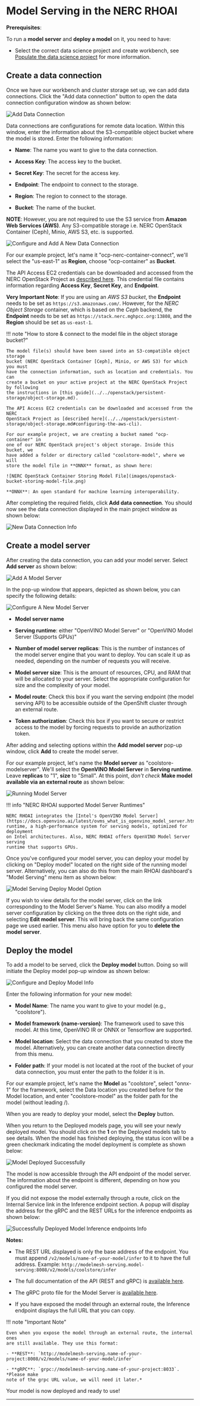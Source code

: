 # Model Serving in the NERC RHOAI

**Prerequisites**:

To run a **model server** and **deploy a model** on it, you need to have:

- Select the correct data science project and create workbench, see [Populate
  the data science project](using-projects-the-rhoai.md#populate-the-data-science-project-with-a-workbench)
  for more information.

## Create a data connection

Once we have our workbench and cluster storage set up, we can add data connections.
Click the "Add data connection" button to open the data connection configuration
window as shown below:

![Add Data Connection](images/add-data-connection.png)

Data connections are configurations for remote data location. Within this window,
enter the information about the S3-compatible object bucket where the model is stored.
Enter the following information:

- **Name**: The name you want to give to the data connection.

- **Access Key**: The access key to the bucket.

- **Secret Key**: The secret for the access key.

- **Endpoint**: The endpoint to connect to the storage.

- **Region**: The region to connect to the storage.

- **Bucket**: The name of the bucket.

**NOTE**: However, you are not required to use the S3 service from **Amazon Web
Services (AWS)**. Any S3-compatible storage i.e. NERC OpenStack Container (Ceph),
Minio, AWS S3, etc. is supported.

![Configure and Add A New Data Connection](images/configure-a-new-data-connection.png)

For our example project, let's name it "ocp-nerc-container-connect", we'll select
the "us-east-1" as **Region**, choose "ocp-container" as **Bucket**.

The API Access EC2 credentials can be downloaded and accessed from the NERC OpenStack
Project as [described here](../../openstack/persistent-storage/object-storage.md#configuring-the-aws-cli).
This credential file contains information regarding **Access Key**,
**Secret Key**, and **Endpoint**.

**Very Important Note**: If you are using an _AWS S3 bucket_, the **Endpoint**
needs to be set as `https://s3.amazonaws.com/`. However, for the _NERC Object Storage_
container, which is based on the _Ceph_ backend, the **Endpoint** needs to be set
as `https://stack.nerc.mghpcc.org:13808`, and the **Region** should be set as `us-east-1`.

!!! note "How to store & connect to the model file in the object storage bucket?"

    The model file(s) should have been saved into an S3-compatible object storage
    bucket (NERC OpenStack Container [Ceph], Minio, or AWS S3) for which you must
    have the connection information, such as location and credentials. You can
    create a bucket on your active project at the NERC OpenStack Project by following
    the instructions in [this guide](../../openstack/persistent-storage/object-storage.md).

    The API Access EC2 credentials can be downloaded and accessed from the NERC
    OpenStack Project as [described here](../../openstack/persistent-storage/object-storage.md#configuring-the-aws-cli).

    For our example project, we are creating a bucket named "ocp-container" in
    one of our NERC OpenStack project's object storage. Inside this bucket, we
    have added a folder or directory called "coolstore-model", where we will
    store the model file in **ONNX** format, as shown here:

    ![NERC OpenStack Container Storing Model File](images/openstack-bucket-storing-model-file.png)

    **ONNX**: An open standard for machine learning interoperability.

After completing the required fields, click **Add data connection**. You should
now see the data connection displayed in the main project window as shown below:

![New Data Connection Info](images/data-connection-info.png)

## Create a model server

After creating the data connection, you can add your model server. Select
**Add server** as shown below:

![Add A Model Server](images/add-a-model-server.png)

In the pop-up window that appears, depicted as shown below, you can specify the
following details:

![Configure A New Model Server](images/configure-a-new-model-server.png)

- **Model server name**

- **Serving runtime**: either "OpenVINO Model Server" or "OpenVINO Model Server
  (Supports GPUs)"

- **Number of model server replicas**: This is the number of instances of the
  model server engine that you want to deploy. You can scale it up as needed,
  depending on the number of requests you will receive.

- **Model server size**: This is the amount of resources, CPU, and RAM that will
  be allocated to your server. Select the appropriate configuration for size and
  the complexity of your model.

- **Model route**: Check this box if you want the serving endpoint (the model serving
  API) to be accessible outside of the OpenShift cluster through an external route.

- **Token authorization**: Check this box if you want to secure or restrict access
  to the model by forcing requests to provide an authorization token.

After adding and selecting options within the **Add model server** pop-up
window, click **Add** to create the model server.

For our example project, let's name the **Model server** as "coolstore-modelserver".
We'll select the **OpenVINO Model Server** in **Serving runtime**. Leave **replicas**
to "1", **size** to "Small". At this point, _don't check_
**Make model available via an external route** as shown below:

![Running Model Server](images/running-model-server.png)

!!! info "NERC RHOAI supported Model Server Runtimes"

    NERC RHOAI integrates the [Intel's OpenVINO Model Server](https://docs.openvino.ai/latest/ovms_what_is_openvino_model_server.html)
    runtime, a high-performance system for serving models, optimized for deployment
    on Intel architectures. Also, NERC RHOAI offers OpenVINO Model Server serving
    runtime that supports GPUs.

Once you've configured your model server, you can deploy your model by clicking
on "Deploy model" located on the right side of the running model server. Alternatively,
you can also do this from the main RHOAI dashboard's "Model Serving" menu item as
shown below:

![Model Serving Deploy Model Option](images/model-serving-deploy-model-option.png)

If you wish to view details for the model server, click on the link corresponding
to the Model Server's Name. You can also modify a model server configuration by
clicking on the three dots on the right side, and selecting **Edit model server**.
This will bring back the same configuration page we used earlier. This menu also
have option for you to **delete the model server**.

## Deploy the model

To add a model to be served, click the **Deploy model** button. Doing so will
initiate the Deploy model pop-up window as shown below:

![Configure and Deploy Model Info](images/configure-and-deploy-model.png)

Enter the following information for your new model:

- **Model Name**: The name you want to give to your model (e.g., "coolstore").

- **Model framework (name-version)**: The framework used to save this model.
  At this time, OpenVINO IR or ONNX or Tensorflow are supported.

- **Model location**: Select the data connection that you created to store the
  model. Alternatively, you can create another data connection directly from this
  menu.

- **Folder path**: If your model is not located at the root of the bucket of your
  data connection, you must enter the path to the folder it is in.

For our example project, let's name the **Model** as "coolstore", select
"onnx-1" for the framework, select the Data location you created before for the
Model location, and enter "coolstore-model" as the folder path for the model
(without leading /).

When you are ready to deploy your model, select the **Deploy** button.

When you return to the Deployed models page, you will see your newly deployed model.
You should click on the **1** on the Deployed models tab to see details. When the
model has finished deploying, the status icon will be a green checkmark indicating
the model deployment is complete as shown below:

![Model Deployed Successfully](images/model-deployed-successful.png)

The model is now accessible through the API endpoint of the model server. The
information about the endpoint is different, depending on how you configured the
model server.

If you did not expose the model externally through a route, click on the Internal
Service link in the Inference endpoint section. A popup will display the address
for the gRPC and the REST URLs for the inference endpoints as shown below:

![Successfully Deployed Model Inference endpoints Info](images/deployed-model-inference-endpoints.png)

**Notes:**

- The REST URL displayed is only the base address of the endpoint. You must
  append `/v2/models/name-of-your-model/infer` to it to have the full address.
  Example: `http://modelmesh-serving.model-serving:8008/v2/models/coolstore/infer`

- The full documentation of the API (REST and gRPC) is [available here](https://github.com/kserve/kserve/blob/master/docs/predict-api/v2/required_api.md).

- The gRPC proto file for the Model Server is [available here](https://github.com/kserve/kserve/blob/master/docs/predict-api/v2/grpc_predict_v2.proto).

- If you have exposed the model through an external route, the Inference endpoint
  displays the full URL that you can copy.

!!! note "Important Note"

    Even when you expose the model through an external route, the internal ones
    are still available. They use this format:

    - **REST**: `http://modelmesh-serving.name-of-your-project:8008/v2/models/name-of-your-model/infer`

    - **gRPC**: `grpc://modelmesh-serving.name-of-your-project:8033`. *Please make
    note of the grpc URL value, we will need it later.*

Your model is now deployed and ready to use!

---
